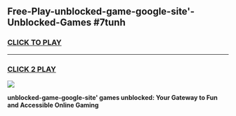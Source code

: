 
## Free-Play-unblocked-game-google-site'-Unblocked-Games #7tunh
<h3>
<a href="https://news.freeplayer.one?title=unblocked-game-google-site'&ref=8M">CLICK TO PLAY</a></h3>
<hr>

<h3>
<a href="https://news.freeplayer.one?title=unblocked-game-google-site'&ref=8M">CLICK 2 PLAY</a>
  
</h3>

<a href="https://news.freeplayer.one?title=unblocked-game-google-site'&ref=8M"><img src="https://clearcache.store/games.png"></a>


**unblocked-game-google-site' games unblocked: Your Gateway to Fun and Accessible Online Gaming**
